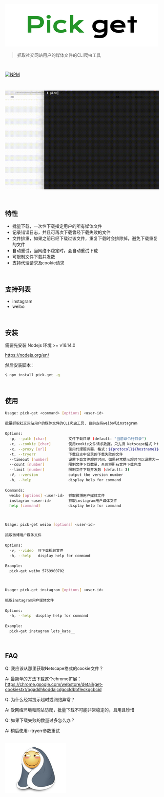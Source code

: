 ![pick-get](docs/logo.png)


>抓取社交网站用户的媒体文件的CLI爬虫工具

<br>

[![NPM](https://nodei.co/npm/pick-get.png?downloads=true&stars=true)](https://nodei.co/npm/pick-get/)


<br>

<!-- <video autoplay>
  <source src="docs/kap.mp4" type="video/mp4">
</video> -->

![video](docs/kap.gif)


<br>

## 特性
- 批量下载，一次性下载指定用户的所有媒体文件
- 记录错误日志，并且可再次下载曾经下载失败的文件
- 文件排重，如果之前已经下载过该文件，重复下载时会排除掉，避免下载重复的文件
- 自动重试，当网络不稳定时，会自动重试下载
- 可限制文件下载并发数
- 支持代理请求及cookie请求

<br>

## 支持列表
- instagram
- weibo

<br>

## 安装

需要先安装 Nodejs 环境 >= v16.14.0

https://nodejs.org/en/

然后安装脚本：

```bash
$ npm install pick-get -g
```
<br>

## 使用
```bash
Usage: pick-get <command> [options] <user-id>

批量抓取社交网站用户的媒体文件的CLI爬虫工具, 目前支持weibo和instagram

Options:
  -p, --path [char]          文件下载目录 (default: "当前命令行目录")
  -c, --cookie [char]        使用cookie文件请求数据，只支持 Netscape格式 https://curl.se/rfc/cookie_spec.html
  -x, --proxy [url]          使用代理服务器，格式：${protocol}${hostname}${port}
  -t, --tryerr               下载日志中记录的下载失败的文件
  --timeout [number]         设置下载文件超时时间，如果经常提示超时可以设置大一些 (default: 30000)
  --count [number]           限制文件下载数量，否则将所有文件下载完成
  --limit [number]           限制文件下载并发数 (default: 3)
  -V, --version              output the version number
  -h, --help                 display help for command

Commands:
  weibo [options] <user-id>  抓取微博用户媒体文件
  instagram <user-id>        抓取instagram用户媒体文件
  help [command]             display help for command


```

<br>

```bash
Usage: pick-get weibo [options] <user-id>

抓取微博用户媒体文件

Options:
  -v, --video  只下载视频文件
  -h, --help   display help for command

Example: 
  pick-get weibo 5769900702

```

<br>

```bash
Usage: pick-get instagram [options] <user-id>

抓取instagram用户媒体文件

Options:
  -h, --help  display help for command

Example: 
  pick-get instagram lets_kate__

```

<br>

## FAQ
Q: 我应该从那里获取Netscape格式的cookie文件？

A: 最简单的方法下载这个chrome扩展：https://chrome.google.com/webstore/detail/get-cookiestxt/bgaddhkoddajcdgocldbbfleckgcbcid

Q: 为什么经常提示超时或网络异常？

A: 受网络环境和网站防爬，批量下载不可能非常稳定的，且用且珍惜

Q: 如果下载失败的数量过多怎么办？

A: 稍后使用--tryerr参数重试

<br>

<img width="200" src="docs/funny.png">
